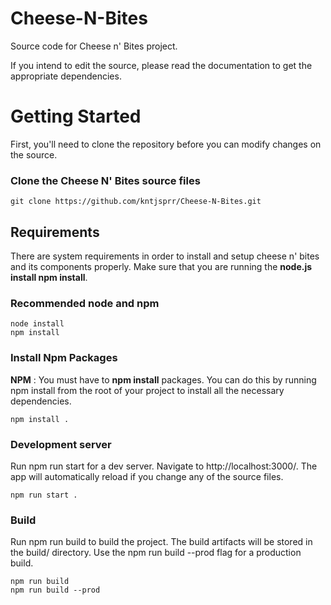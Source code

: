 # Cheese-N-Bites
Source code for Cheese n' Bites project.

If you intend to edit the source, please read the documentation to get the appropriate dependencies. 

# Getting Started
First, you'll need to clone the repository before you can modify changes on the source.
### Clone the Cheese N' Bites source files
```
git clone https://github.com/kntjsprr/Cheese-N-Bites.git
```
## Requirements

There are system requirements in order to install and setup cheese n' bites and its components properly. Make sure that you are running the __node.js install npm install__.
### Recommended node and npm

```
node install
npm install
```
### Install Npm Packages

__NPM__ : You must have to __npm install__ packages. You can do this by running npm install from the root of your project to install all the necessary dependencies.
```
npm install .
```
### Development server

Run npm run start for a dev server. Navigate to http://localhost:3000/. The app will automatically reload if you change any of the source files. 
```
npm run start .
```
### Build

Run npm run build to build the project. The build artifacts will be stored in the build/ directory. Use the npm run build --prod flag for a production build.
```
npm run build
npm run build --prod
```
